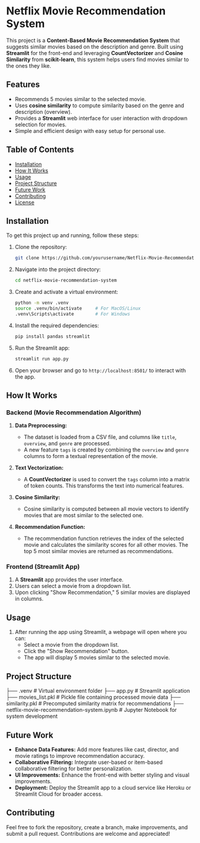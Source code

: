 # Netflix Movie Recommendation System

This project is a **Content-Based Movie Recommendation System** that suggests similar movies based on the description and genre. Built using **Streamlit** for the front-end and leveraging **CountVectorizer** and **Cosine Similarity** from **scikit-learn**, this system helps users find movies similar to the ones they like.

## Features

- Recommends 5 movies similar to the selected movie.
- Uses **cosine similarity** to compute similarity based on the genre and description (overview).
- Provides a **Streamlit** web interface for user interaction with dropdown selection for movies.
- Simple and efficient design with easy setup for personal use.

## Table of Contents

- [Installation](#installation)
- [How It Works](#how-it-works)
- [Usage](#usage)
- [Project Structure](#project-structure)
- [Future Work](#future-work)
- [Contributing](#contributing)
- [License](#license)

## Installation

To get this project up and running, follow these steps:

1. Clone the repository:

    ```bash
    git clone https://github.com/yourusername/Netflix-Movie-Recommendation-System-with-simple-GUI.git
    ```

2. Navigate into the project directory:

    ```bash
    cd netflix-movie-recommendation-system
    ```

3. Create and activate a virtual environment:

    ```bash
    python -m venv .venv
    source .venv/bin/activate     # For MacOS/Linux
    .venv\Scripts\activate        # For Windows
    ```

4. Install the required dependencies:

    ```bash
    pip install pandas streamlit
    ```

5. Run the Streamlit app:

    ```bash
    streamlit run app.py
    ```

6. Open your browser and go to `http://localhost:8501/` to interact with the app.

## How It Works

### Backend (Movie Recommendation Algorithm)

1. **Data Preprocessing:**
   - The dataset is loaded from a CSV file, and columns like `title`, `overview`, and `genre` are processed.
   - A new feature `tags` is created by combining the `overview` and `genre` columns to form a textual representation of the movie.

2. **Text Vectorization:**
   - A **CountVectorizer** is used to convert the `tags` column into a matrix of token counts. This transforms the text into numerical features.

3. **Cosine Similarity:**
   - Cosine similarity is computed between all movie vectors to identify movies that are most similar to the selected one.

4. **Recommendation Function:**
   - The recommendation function retrieves the index of the selected movie and calculates the similarity scores for all other movies. The top 5 most similar movies are returned as recommendations.

### Frontend (Streamlit App)

1. A **Streamlit** app provides the user interface.
2. Users can select a movie from a dropdown list.
3. Upon clicking "Show Recommendation," 5 similar movies are displayed in columns.

## Usage

1. After running the app using Streamlit, a webpage will open where you can:
   - Select a movie from the dropdown list.
   - Click the "Show Recommendation" button.
   - The app will display 5 movies similar to the selected movie.

## Project Structure
├── .venv                               # Virtual environment folder
├── app.py                              # Streamlit application
├── movies_list.pkl                     # Pickle file containing processed movie data
├── similarity.pkl                      # Precomputed similarity matrix for recommendations
├── netflix-movie-recommendation-system.ipynb   # Jupyter Notebook for system development


## Future Work

- **Enhance Data Features:** Add more features like cast, director, and movie ratings to improve recommendation accuracy.
- **Collaborative Filtering:** Integrate user-based or item-based collaborative filtering for better personalization.
- **UI Improvements:** Enhance the front-end with better styling and visual improvements.
- **Deployment:** Deploy the Streamlit app to a cloud service like Heroku or Streamlit Cloud for broader access.

## Contributing

Feel free to fork the repository, create a branch, make improvements, and submit a pull request. Contributions are welcome and appreciated!

